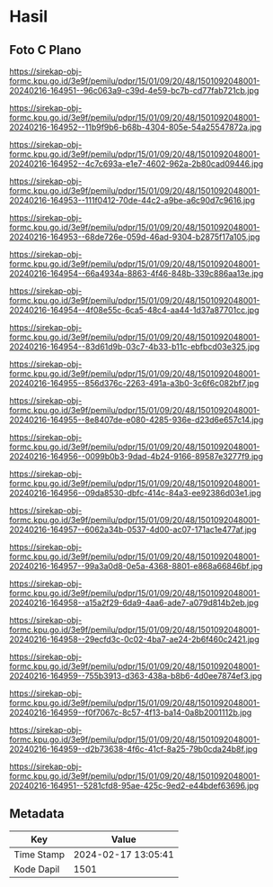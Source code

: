 # Hasil

## Foto C Plano

https://sirekap-obj-formc.kpu.go.id/3e9f/pemilu/pdpr/15/01/09/20/48/1501092048001-20240216-164951--96c063a9-c39d-4e59-bc7b-cd77fab721cb.jpg

https://sirekap-obj-formc.kpu.go.id/3e9f/pemilu/pdpr/15/01/09/20/48/1501092048001-20240216-164952--11b9f9b6-b68b-4304-805e-54a25547872a.jpg

https://sirekap-obj-formc.kpu.go.id/3e9f/pemilu/pdpr/15/01/09/20/48/1501092048001-20240216-164952--4c7c693a-e1e7-4602-962a-2b80cad09446.jpg

https://sirekap-obj-formc.kpu.go.id/3e9f/pemilu/pdpr/15/01/09/20/48/1501092048001-20240216-164953--111f0412-70de-44c2-a9be-a6c90d7c9616.jpg

https://sirekap-obj-formc.kpu.go.id/3e9f/pemilu/pdpr/15/01/09/20/48/1501092048001-20240216-164953--68de726e-059d-46ad-9304-b2875f17a105.jpg

https://sirekap-obj-formc.kpu.go.id/3e9f/pemilu/pdpr/15/01/09/20/48/1501092048001-20240216-164954--66a4934a-8863-4f46-848b-339c886aa13e.jpg

https://sirekap-obj-formc.kpu.go.id/3e9f/pemilu/pdpr/15/01/09/20/48/1501092048001-20240216-164954--4f08e55c-6ca5-48c4-aa44-1d37a87701cc.jpg

https://sirekap-obj-formc.kpu.go.id/3e9f/pemilu/pdpr/15/01/09/20/48/1501092048001-20240216-164954--83d61d9b-03c7-4b33-b11c-ebfbcd03e325.jpg

https://sirekap-obj-formc.kpu.go.id/3e9f/pemilu/pdpr/15/01/09/20/48/1501092048001-20240216-164955--856d376c-2263-491a-a3b0-3c6f6c082bf7.jpg

https://sirekap-obj-formc.kpu.go.id/3e9f/pemilu/pdpr/15/01/09/20/48/1501092048001-20240216-164955--8e8407de-e080-4285-936e-d23d6e657c14.jpg

https://sirekap-obj-formc.kpu.go.id/3e9f/pemilu/pdpr/15/01/09/20/48/1501092048001-20240216-164956--0099b0b3-9dad-4b24-9166-89587e3277f9.jpg

https://sirekap-obj-formc.kpu.go.id/3e9f/pemilu/pdpr/15/01/09/20/48/1501092048001-20240216-164956--09da8530-dbfc-414c-84a3-ee92386d03e1.jpg

https://sirekap-obj-formc.kpu.go.id/3e9f/pemilu/pdpr/15/01/09/20/48/1501092048001-20240216-164957--6062a34b-0537-4d00-ac07-171ac1e477af.jpg

https://sirekap-obj-formc.kpu.go.id/3e9f/pemilu/pdpr/15/01/09/20/48/1501092048001-20240216-164957--99a3a0d8-0e5a-4368-8801-e868a66846bf.jpg

https://sirekap-obj-formc.kpu.go.id/3e9f/pemilu/pdpr/15/01/09/20/48/1501092048001-20240216-164958--a15a2f29-6da9-4aa6-ade7-a079d814b2eb.jpg

https://sirekap-obj-formc.kpu.go.id/3e9f/pemilu/pdpr/15/01/09/20/48/1501092048001-20240216-164958--29ecfd3c-0c02-4ba7-ae24-2b6f460c2421.jpg

https://sirekap-obj-formc.kpu.go.id/3e9f/pemilu/pdpr/15/01/09/20/48/1501092048001-20240216-164959--755b3913-d363-438a-b8b6-4d0ee7874ef3.jpg

https://sirekap-obj-formc.kpu.go.id/3e9f/pemilu/pdpr/15/01/09/20/48/1501092048001-20240216-164959--f0f7067c-8c57-4f13-ba14-0a8b2001112b.jpg

https://sirekap-obj-formc.kpu.go.id/3e9f/pemilu/pdpr/15/01/09/20/48/1501092048001-20240216-164959--d2b73638-4f6c-41cf-8a25-79b0cda24b8f.jpg

https://sirekap-obj-formc.kpu.go.id/3e9f/pemilu/pdpr/15/01/09/20/48/1501092048001-20240216-164951--5281cfd8-95ae-425c-9ed2-e44bdef63696.jpg


## Metadata

| Key        | Value               |
| ---------- | ------------------- |
| Time Stamp | 2024-02-17 13:05:41 |
| Kode Dapil | 1501                |




